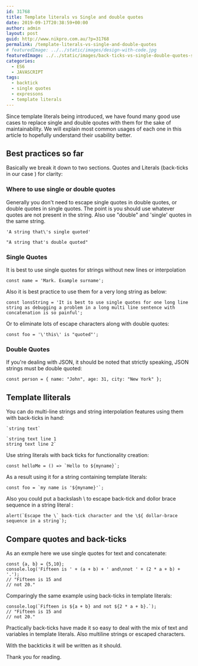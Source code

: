 ```yaml
---
id: 31768
title: Template literals vs Single and double quotes
date: 2019-09-17T20:38:59+00:00
author: admin
layout: post
guid: http://www.nikpro.com.au/?p=31768
permalink: /template-literals-vs-single-and-double-quotes
# featuredImage: ../../static/images/design-with-code.jpg
featuredImage: ../../static/images/back-ticks-vs-single-double-quotes-string.png
categories:
  - ES6
  - JAVASCRIPT
tags:
  - backtick
  - single quotes
  - expressons
  - template literals
---
```


Since template literals being introduced, we have found many good use cases to replace single and double qoutes with them for the sake of maintainability. We will explain most common usages of each one in this article to hopefully understand their usability better.

## Best practices so far

Basically we break it down to two sections. Quotes and Literals (back-ticks in our case ) for clarity:

### Where to use single or double quotes

Generally you don't need to escape single quotes in double quotes, or double quotes in single quotes. The point is you should use whatever quotes are not present in the string. Also use "double" and 'single' quotes in the same string.

```
'A string that\'s single quoted'

"A string that's double quoted"
```

### Single Quotes

It is best to use single quotes for strings without new lines or interpolation

```
const name = 'Mark. Example surname';
```

Also it is best practice to use them for a very long string as below:

```
const lonsString = 'It is best to use single quotes for one long line string as debugging a problem in a long multi line sentence with concatenation is so painful';
```

Or to eliminate lots of escape characters along with double quotes:

```
const foo = '\'this\' is "quoted"';
```

### Double Quotes

If you're dealing with JSON, it should be noted that strictly speaking, JSON strings must be double quoted:

```
const person = { name: "John", age: 31, city: "New York" };
```

## Template lliterals

You can do multi-line strings and string interpolation features using them with back-ticks in hand:

```
`string text`

`string text line 1
string text line 2`
```

Use string literals with back ticks for functionality creation:

```
const helloMe = () => `Hello to ${myname}`;
```

As a result using it for a string containing template literals:

```
const foo = `my name is '${myname}'`;
```

Also you could put a backslash \ to escape back-tick and dollor brace sequence in a string literal :

```
alert(`Escape the \` back-tick character and the \${ dollar-brace sequence in a string`);
```

## Compare quotes and back-ticks

As an exmple here we use single quotes for text and concatenate:

```
const {a, b} = {5,10};
console.log('Fifteen is ' + (a + b) + ' and\nnot ' + (2 * a + b) + '.');
// "Fifteen is 15 and
// not 20."
```

Comparingly the same example using back-ticks in template literals:

```
console.log(`Fifteen is ${a + b} and not ${2 * a + b}.`);
// "Fifteen is 15 and
// not 20."
```

Practically back-ticks have made it so easy to deal with the mix of text and variables in template literals. Also multiline strings or escaped characters.

With the backticks it will be written as it should.

Thank you for reading.

